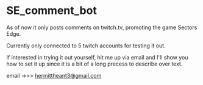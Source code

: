 # SE_comment_bot
As of now it only posts comments on twitch.tv, promoting the game Sectors Edge.

Currently only connected to 5 twitch accounts for testing it out. 

If interested in trying it out yourself, hit me up via email and I'll show you how to set it up since it is a bit of a long precess to describe over text. 

email ->>> hermittheant3@gmail.com
